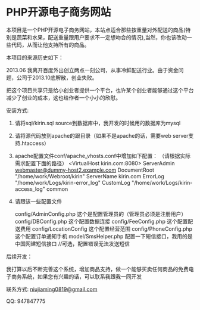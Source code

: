 PHP开源电子商务网站
=====

本项目是一个PHP开源电子商务网站，本站点适合那些按重量对外配送的商品(特别是蔬菜和水果，配送重量跟用户要求不一定想吻合的情况),当然，你也该改动一些代码，从而让他支持所有的商品。

本项目的来源历史如下：

2013.06 我离开百度外出创立两点一刻公司，从事冷鲜配送行业。由于资金问题，公司于2013.10底解散，创业失败。

把这个项目共享只是给小创业者提供一个平台，也许某个创业者能够通过这个平台减少了创业的成本，这也给作者一个小小的欣慰。


安装方式:

1. 请将sql/kirin.sql source到数据库中，我开发的时候用的数据库为mysql

2. 请将源代码放到apache的跟目录（如果不是apache的话，需要web server支持.htaccess）

3. apache配置文件conf/apache_vhosts.conf中增加如下配置：
   （请根据实际需求配置下面的路径）
    &lt;VirtualHost kirin.com:8080&gt;
        ServerAdmin webmaster@dummy-host2.example.com
        DocumentRoot "/home/work/Webroot/kirin"
        ServerName kirin.com
        ErrorLog "/home/work/Logs/kirin-error_log"
        CustomLog "/home/work/Logs/kirin-access_log" common
    </VirtualHost>  

4. 请跟该一些配置文件
   
   config/AdminConfig.php 这个是配置管理员的（管理员必须是注册用户）
   config/DBConfig.php 这个配置数据连接
   config/FeeConfig.php 这个配置配送费用
   config/LocationConfig 这个配置经营范围
   config/PhoneConfig.php 这个配置订单通知手机
   model/SmsHelper.php 配置一下短信接口，我用的是中国网建短信接口   //可选，配置错误无法发送短信

后续开发：

我打算以后不断完善这个系统，增加商品支持，做一个能够买卖任何商品的免费电子商务系统，如果您有兴趣的话，可以联系我跟我一同开发

联系方式: niujiaming0819@gmail.com

QQ: 947847775
